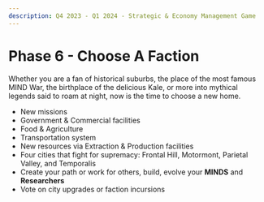 ```yaml
---
description: Q4 2023 - Q1 2024 - Strategic & Economy Management Game
---
```


# Phase 6 - Choose A Faction

Whether you are a fan of historical suburbs, the place of the most famous MIND War, the birthplace of the delicious Kale, or more into mythical legends said to roam at night, now is the time to choose a new home.

* New missions
* Government & Commercial facilities&#x20;
* Food & Agriculture&#x20;
* Transportation system
* New resources via Extraction & Production facilities
* Four cities that fight for supremacy: Frontal Hill, Motormont, Parietal Valley, and Temporalis
* Create your path or work for others, build, evolve your **MINDS** and **Researchers**
* Vote on city upgrades or faction incursions
